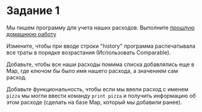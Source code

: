 # Задание 1

Мы пишем программу для учета наших расходов. 
Выполните [прошлую домашнюю работу](../../lesson6/homework/task1.md)

Измените, чтобы при вводе строки "history" программа распечатывала все траты в порядке возрастания (Использовать Comparable).

Добавьте, чтобы все наши расходы помима списка добавлялись еще в Map, где ключом бы было имя нашего расхода, а значением сам расход.

Добавьте функциональность, чтобы если мы ввели расход с именем `pizza` мы могли ввести команду `print pizza` и получить информацию об этом расходе (сделать на базе Map, который мы добавили ранее). 